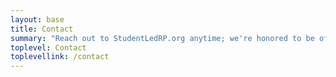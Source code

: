```yaml
---
layout: base
title: Contact
summary: "Reach out to StudentLedRP.org anytime; we're honored to be of service."
toplevel: Contact
toplevellink: /contact
---
```



